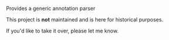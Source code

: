 Provides a generic annotation parser

This project is **not** maintained and is here for historical purposes.

If you'd like to take it over, please let me know.


